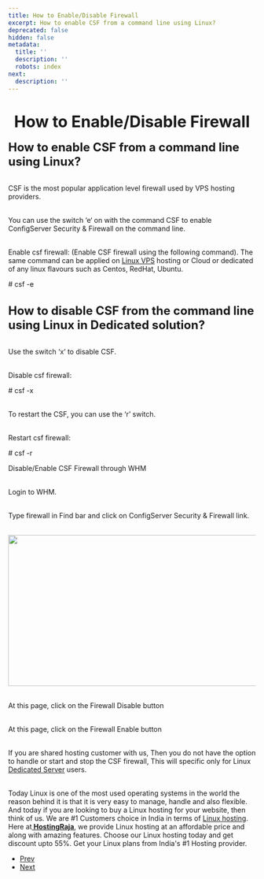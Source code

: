 ```yaml
---
title: How to Enable/Disable Firewall
excerpt: How to enable CSF from a command line using Linux?
deprecated: false
hidden: false
metadata:
  title: ''
  description: ''
  robots: index
next:
  description: ''
---
```

<div itemprop="articleBody">
<h1 dir="ltr" style="text-align: center;"><span style="font-size: xx-large;"><strong>How to Enable/Disable Firewall</strong></span></h1>
<p dir="ltr"><span style="font-size: x-large;"><strong>How to enable CSF from a command line using Linux?</strong></span></p>
<p dir="ltr"><br/>CSF is the most popular application level firewall used by VPS hosting providers.</p>
<p dir="ltr"><br/>You can use the switch ‘e‘ on with the command CSF to enable ConfigServer Security &amp; Firewall on the command line.</p>
<p dir="ltr"><br/>Enable csf firewall: (Enable CSF firewall using the following command). The same command can be applied on <a href="https://www.hostingraja.in/server/vps-servers/"> Linux VPS</a> hosting or Cloud or dedicated of any linux flavours such as Centos, RedHat, Ubuntu.</p>
<p dir="ltr"># csf -e</p>
<p dir="ltr"><br/><span style="font-size: x-large;"><strong>How to disable CSF from the command line using Linux in Dedicated solution?</strong></span></p>
<p dir="ltr"><br/>Use the switch ‘x‘ to disable CSF.</p>
<p dir="ltr"><br/>Disable csf firewall:</p>
<p dir="ltr"># csf -x</p>
<p dir="ltr"><br/>To restart the CSF, you can use the ‘r’ switch.</p>
<p dir="ltr"><br/>Restart csf firewall:</p>
<p dir="ltr"># csf -r</p>
<p dir="ltr">Disable/Enable CSF Firewall through WHM</p>
<p dir="ltr"><br/>Login to WHM.</p>
<p dir="ltr"><br/>Type firewall in Find bar and click on ConfigServer Security &amp; Firewall link.</p>
<p dir="ltr"><br/><img style="display: block; margin-left: auto; margin-right: auto;" src="https://image.hostingraja.in/images/article/help/disable-firewall.png" width="598" height="307" border="0"/></p>
<p dir="ltr"><br/>At this page, click on the Firewall Disable button</p>
<p dir="ltr"><br/>At this page, click on the Firewall Enable  button</p>
<p dir="ltr"><br/>If you are shared hosting customer with  us, Then you do not have the option to handle or start and stop the CSF firewall, This will specific only for Linux <a href="https://www.hostingraja.in/server/dedicated-servers/" target="_blank" rel="noopener noreferrer">Dedicated Server</a> users.</p>
<p dir="ltr"><br/>Today Linux is one of the most used operating systems in the world the reason behind it is that it is very easy to manage, handle and also flexible. And today if you are looking to buy a Linux hosting for your website, then think of us. We are #1 Customers choice in India in terms of <a href="https://www.hostingraja.in/" target="_blank" rel="noopener noreferrer">Linux hosting</a>. Here at<a href="https://www.hostingraja.in/hosting/compare-hosting-plans/"><b> HostingRaja</b></a>, we provide Linux hosting at an affordable price and along with amazing features. Choose our Linux hosting today and get discount upto 55%. Get your Linux plans from India's #1 Hosting provider.</p>
<div> </div> </div>
<ul class="pager pagenav">
<li class="previous">
<a class="hasTooltip" title="Domain hosting how to point domain with hosting" aria-label="Previous article: Domain hosting how to point domain with hosting" href="/docs/how-to-point-domain-with-host" rel="prev">
<span class="icon-chevron-left" aria-hidden="true"></span> <span aria-hidden="true">Prev</span> </a>
</li>
<li class="next">
<a class="hasTooltip" title="How to Install SSL for particular Domain" aria-label="Next article: How to Install SSL for particular Domain" href="/docs/how-to-install-ssl-for-particular-domain" rel="next">
<span aria-hidden="true">Next</span> <span class="icon-chevron-right" aria-hidden="true"></span> </a>
</li>
</ul>
